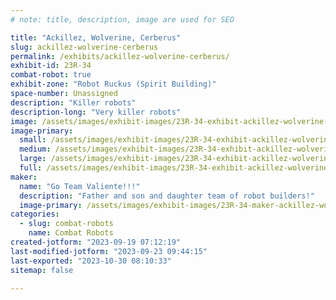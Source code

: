 ```yaml
---
# note: title, description, image are used for SEO

title: "Ackillez, Wolverine, Cerberus"
slug: ackillez-wolverine-cerberus
permalink: /exhibits/ackillez-wolverine-cerberus/
exhibit-id: 23R-34
combat-robot: true
exhibit-zone: "Robot Ruckus (Spirit Building)"
space-number: Unassigned
description: "Killer robots"
description-long: "Very killer robots"
image: /assets/images/exhibit-images/23R-34-exhibit-ackillez-wolverine-cerberus-img-6247-large.jpeg
image-primary: 
  small: /assets/images/exhibit-images/23R-34-exhibit-ackillez-wolverine-cerberus-img-6247-small.jpeg
  medium: /assets/images/exhibit-images/23R-34-exhibit-ackillez-wolverine-cerberus-img-6247-medium.jpeg
  large: /assets/images/exhibit-images/23R-34-exhibit-ackillez-wolverine-cerberus-img-6247-large.jpeg
  full: /assets/images/exhibit-images/23R-34-exhibit-ackillez-wolverine-cerberus-img-6247-full.jpeg
maker: 
  name: "Go Team Valiente!!!"
  description: "Father and son and daughter team of robot builders!"
  image-primary: /assets/images/exhibit-images/23R-34-maker-ackillez-wolverine-cerberus-img-1032-medium.jpeg
categories: 
  - slug: combat-robots
    name: Combat Robots
created-jotform: "2023-09-19 07:12:19"
last-modified-jotform: "2023-09-23 09:44:15"
last-exported: "2023-10-30 08:10:33"
sitemap: false

---
```

